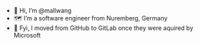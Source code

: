 - 👋 Hi, I’m @mallwang
- 🗺️ I’m a software engineer from Nuremberg, Germany
- 👀 Fyi, I moved from GitHub to GitLab once they were aquired by Microsoft

<!---
mallwang/mallwang is a ✨ special ✨ repository because its `README.md` (this file) appears on your GitHub profile.
You can click the Preview link to take a look at your changes.
--->

